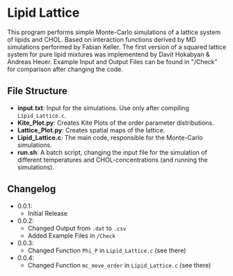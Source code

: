 Lipid Lattice
==============================

This program performs simple Monte-Carlo simulations of a lattice system of lipids and CHOL.
Based on interaction functions derived by MD simulations performed by Fabian Keller.
The first version of a squared lattice system for pure lipid mixtures was implementend by Davit Hokabyan & Andreas Heuer.
Example Input and Output Files can be found in "/Check" for comparison after changing the code.

File Structure
-------------------------------
* **input.txt**: Input for the simulations. Use only after compiling ``Lipid_Lattice.c``.
* **Kite_Plot.py**: Creates Kite Plots of the order parameter distributions.
* **Lattice_Plot.py**: Creates spatial maps of the lattice.
* **Lipid_Lattice.c**: The main code, responsible for the Monte-Carlo simulations.
* **run.sh**: A batch script, changing the input file for the simulation of different temperatures and CHOL-concentrations (and running the simulations).

Changelog
-------------------------------
* 0.0.1: 
   * Initial Release
* 0.0.2: 
   * Changed Output from ``.dat`` to ``.csv``
   * Added Example Files in ``/Check``
* 0.0.3:
   * Changed Function ``Phi_P`` in ``Lipid_Lattice.c`` (see there)
* 0.0.4:
   * Changed Function ``mc_move_order`` in ``Lipid_Lattice.c`` (see there)
